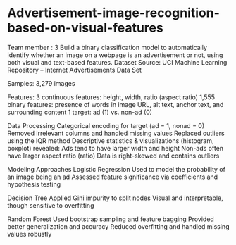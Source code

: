 # Advertisement-image-recognition-based-on-visual-features
Team member : 3
Build a binary classification model to automatically identify whether an image on a webpage is an advertisement or not, using both visual and text-based features.
Dataset
Source: UCI Machine Learning Repository – Internet Advertisements Data Set

Samples: 3,279 images

Features:
  3 continuous features: height, width, ratio (aspect ratio)
  1,555 binary features: presence of words in image URL, alt text, anchor text, and surrounding content
  1 target: ad (1) vs. non-ad (0)

Data Processing
  Categorical encoding for target (ad = 1, nonad = 0)
  Removed irrelevant columns and handled missing values
  Replaced outliers using the IQR method
  Descriptive statistics & visualizations (histogram, boxplot) revealed:
  Ads tend to have larger width and height
  Non-ads often have larger aspect ratio (ratio)
  Data is right-skewed and contains outliers
  
Modeling Approaches
  Logistic Regression
                      Used to model the probability of an image being an ad
                      Assessed feature significance via coefficients and hypothesis testing

  Decision Tree
                      Applied Gini impurity to split nodes
                      Visual and interpretable, though sensitive to overfitting

Random Forest
                      Used bootstrap sampling and feature bagging
                      Provided better generalization and accuracy
                      Reduced overfitting and handled missing values robustly
